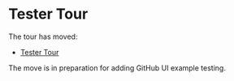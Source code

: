 # Tester Tour

The tour has moved:

- [Tester Tour](./github/api/TesterTour.md)

The move is in preparation for adding GitHub UI example testing.

